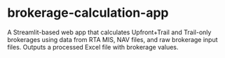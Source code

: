 # brokerage-calculation-app
A Streamlit-based web app that calculates Upfront+Trail and Trail-only brokerages using data from RTA MIS, NAV files, and raw brokerage input files. Outputs a processed Excel file with brokerage values.
